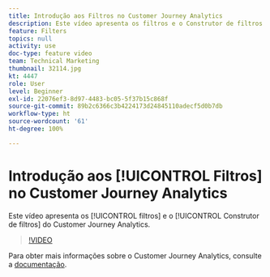 ```yaml
---
title: Introdução aos Filtros no Customer Journey Analytics
description: Este vídeo apresenta os filtros e o Construtor de filtros do Adobe Customer Journey Analytics.
feature: Filters
topics: null
activity: use
doc-type: feature video
team: Technical Marketing
thumbnail: 32114.jpg
kt: 4447
role: User
level: Beginner
exl-id: 22076ef3-8d97-4483-bc05-5f37b15c868f
source-git-commit: 89b2c6366c3b4224173d24845110adecf5d0b7db
workflow-type: ht
source-wordcount: '61'
ht-degree: 100%

---
```


# Introdução aos [!UICONTROL Filtros] no Customer Journey Analytics

Este vídeo apresenta os [!UICONTROL filtros] e o [!UICONTROL Construtor de filtros] do Customer Journey Analytics.

>[!VIDEO](https://video.tv.adobe.com/v/32114/?quality=12&learn=on)

Para obter mais informações sobre o Customer Journey Analytics, consulte a [documentação](https://experienceleague.adobe.com/docs/analytics-platform/using/cja-landing.html?lang=pt-BR).
